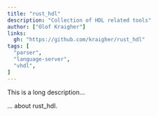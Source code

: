 ```yaml
---
title: "rust_hdl"
description: "Collection of HDL related tools"
author: ["Olof Kraigher"]
links:
  gh: "https://github.com/kraigher/rust_hdl"
tags: [
  "parser",
  "language-server",
  "vhdl",
]
---
```


This is a long description...
<!--more-->
... about rust_hdl.
